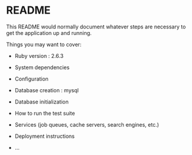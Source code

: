 # README

This README would normally document whatever steps are necessary to get the
application up and running.

Things you may want to cover:

* Ruby version : 2.6.3

* System dependencies

* Configuration

* Database creation : mysql

* Database initialization

* How to run the test suite

* Services (job queues, cache servers, search engines, etc.)

* Deployment instructions

* ...
